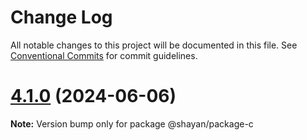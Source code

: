 # Change Log

All notable changes to this project will be documented in this file.
See [Conventional Commits](https://conventionalcommits.org) for commit guidelines.

# [4.1.0](https://github.com/gitsheyno/monorepo-test/compare/v4.0.0...v4.1.0) (2024-06-06)

**Note:** Version bump only for package @shayan/package-c
